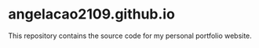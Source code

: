 # angelacao2109.github.io
This repository contains the source code for my personal portfolio website.
